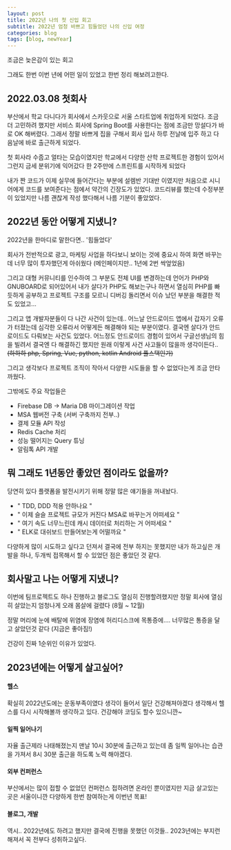 ```yaml
---
layout: post
title: 2022년 나의 첫 신입 회고 
subtitle: 2022년 엄청 바쁘고 힘들었던 나의 신입 여정 
categories: blog
tags: [blog, newYear]
---
```


조금은 늦은감이 있는 회고

그래도 한번 이번 년에 어떤 일이 있었고 한번 정리 해보려고한다.

## 2022.03.08 첫회사
부산에서 학교 다니다가 회사에서 스카웃으로 서울 스타트업에 취업하게 되었다. 
조금 더 고민하려 했지만 서비스 회사에 Spring Boot를 사용한다는 점에 조금만 망설다가 바로 OK 해버렸다. 그래서 정말 바쁘게 집을 구해서 회사 입사 하루 전날에 입주 하고 다음날에 바로 출근하게 되었다. 

첫 회사라 수줍고 얼타는 모습이였지만 학교에서 다양한 산학 프로젝트한 경험이 있어서 그런지 금세 분위기에 익어갔다 한 2주만에 스프린트를 시작하게 되었다

 내가 짠 코드가 이제 실무에 들어간다는 부분에 설렘반 기대반 이였지만 처음으로 시니어에게 코드를 보여준다는 점에서 약간의 긴장도가 있었다. 코드리뷰를 했는데 수정부분이 있었지만 나름 괜찮게 작성 했다해서 나름 기분이 좋았었다.

## 2022년 동안 어떻게 지냈니?
2022년을 한마디로 말한다면.. '힘들었다'
 
회사가 전반적으로 광고, 마케팅 사업을 하다보니 보이는 것에 중요시 하여 화면 바꾸는데 너무 많이 투자했던게 아쉬웠다 (메인페이지만.. 1년에 2번 싹엎었음) 

그리고 대형 커뮤니티를 인수하여 그 부분도 전체 UI를 변경하는데 언어가 PHP와 GNUBOARD로 되어있어서 내가 살다가 PHP도 해보는구나 하면서 열심히 PHP를 빠듯하게 공부하고 프로젝트 구조를 모르니 디버깅 돌리면서 이슈 났던 부분을 해결한 적 도 있었고...

그리고 앱 개발자분들이 다 나간 사건이 있는데.. 어느날 안드로이드 앱에서 갑자기 오류가 터졌는데 심각한 오류라서 어떻게든 해결해야 되는 부분이였다. 
결국엔 살다가 안드로이드도 다뤄보는 사건도 있었다. 어느정도 안드로이드 경험이 있어서 구글선생님의 힘을 빌려서 
결국엔 다 해결하긴 했지만 원래 이렇게 사건 사고들이 많을까 생각이든다..
~~(하하하 php, Spring, Vue, python, kotlin Android 풀스택인가)~~

그리고 생각보다 프로젝트 조직이 작아서 다양한 시도들을 할 수 없었다는게 조금 안타까웠다. 

그밖에도 주요 작업들은
  - Firebase DB -> Maria DB 마이그레이션 작업
  - MSA 웹버전 구축 (서버 구축까지 전부..)
  - 결제 모듈 API 작성
  - Redis Cache 처리
  - 성능 떨어지는 Query 튜닝
  - 알림톡 API 개발

## 뭐 그래도 1년동안 좋았던 점이라도 없을까?
당연히 있다 플랫폼을 발전시키기 위해 정말 많은 얘기들을 꺼내놨다. 
- " TDD, DDD 적용 안하나요 "
- " 이제 슬슬 프로젝트 규모가 커진다 MSA로 바꾸는거 어떠세요 "
- " 여기 속도 너무느린데 캐시 데이터로 처리하는 거 어떠세요 "
- " ELK로 대쉬보드 만들어보는게 어떨까요 "
  
다양하게 많이 시도하고 싶다고 던져서 결국에 전부 하지는 못했지만 내가 하고싶은 개발을 하나, 두개씩 접목해서 할 수 있었던 점은 좋았던 것 같다.

## 회사말고 나는 어떻게 지냈니?
이번에 팀프로젝트도 하나 진행하고 블로그도 열심히 진행할려했지만 
정말 회사에 열심히 살았는지 엄청나게 오래 몸살에 걸렸다 (8월 ~ 12월) 

정말 머리에 눈에 배탈에 위염에 장염에 허리디스크에 목통증에....  너무많은 통증을 달고 살았던것 같다 (지금은 좋아짐!)

건강이 진짜 1순위인 이유가 있었다. 

## 2023년에는 어떻게 살고싶어?

#### 헬스
확실히 2022년도에는 운동부족이였다 생각이 들어서
일단 건강해져야겠다 생각해서 헬스를 다시 시작해볼까 생각하고 있다.
건강해야 코딩도 할수 있으니깐~

#### 일찍 일어나기
자율 출근제라 나태해졌는지 맨날 10시 30분에 출근하고 있는데
좀 일찍 일어나는 습관을 가져서 8시 30분 출근을 하도록 노력 해야겠다.

#### 외부 컨퍼런스
부산에서는 많이 접할 수 없었던 컨퍼런스 접하려면 온라인 뿐이였지만
지금 살고있는 곳은 서울이니깐 다양하게 한번 참여하는게 이번년 목표!

#### 블로그, 개발
역시.. 2022년에도 하려고 했지만 결국에 진행을 못했던 이것들..
2023년에는 부지런해져서 꼭 전부다 성취하고싶다.